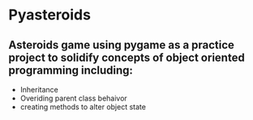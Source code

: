 # Pyasteroids

## Asteroids game using pygame as a practice project to solidify concepts of object oriented programming including:
* Inheritance
* Overiding parent class behaivor
* creating methods to alter object state
